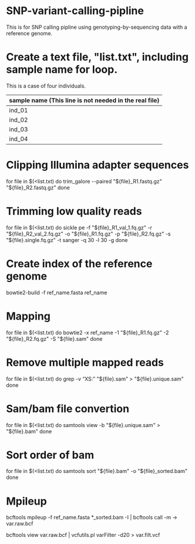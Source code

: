 # SNP-variant-calling-pipline
This is for SNP calling pipline using genotyping-by-sequencing data with a reference genome.

# Create a text file, "list.txt", including sample name for loop.
This is a case of four individuals.

|sample name (This line is not needed in the real file)|
|-----------|
|ind_01|
|ind_02|
|ind_03|
|ind_04|

# Clipping Illumina adapter sequences
for file in $(<list.txt)
do
    trim_galore --paired "${file}_R1.fastq.gz" "${file}_R2.fastq.gz"
done

# Trimming low quality reads
for file in $(<list.txt)
do
    sickle pe -f "${file}_R1_val_1.fq.gz" -r "${file}_R2_val_2.fq.gz"  -o "${file}_R1.fq.gz" -p "${file}_R2.fq.gz" -s "${file}.single.fq.gz" -t sanger -q 30 -l 30 -g
done

# Create index of the reference genome

bowtie2-build -f ref_name.fasta ref_name

# Mapping

for file in $(<list.txt)
do
    bowtie2 -x ref_name -1 "${file}_R1.fq.gz" -2 "${file}_R2.fq.gz" -S "${file}.sam"
done

# Remove multiple mapped reads
for file in $(<list.txt)
do
    grep -v “XS:” "${file}.sam" > "${file}.unique.sam"
done

# Sam/bam file convertion
for file in $(<list.txt)
do
    samtools view -b "${file}.unique.sam" > "${file}.bam"
done

# Sort order of bam

for file in $(<list.txt)
do
    samtools sort "${file}.bam" -o "${file}_sorted.bam"
done

# Mpileup
bcftools mpileup -f ref_name.fasta *_sorted.bam  -I | bcftools call -m -> var.raw.bcf

bcftools view var.raw.bcf | vcfutils.pl varFilter -d20 > var.filt.vcf
